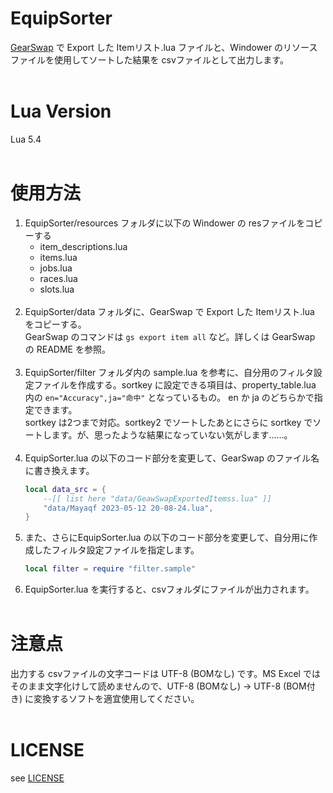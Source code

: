 # EquipSorter
[GearSwap](https://github.com/Windower/Lua/tree/dev/addons/GearSwap) で Export した Itemリスト.lua ファイルと、Windower のリソースファイルを使用してソートした結果を csvファイルとして出力します。<br><br>

# Lua Version
Lua 5.4<br><br>

# 使用方法

1. EquipSorter/resources フォルダに以下の Windower の resファイルをコピーする
    * item_descriptions.lua
    * items.lua
    * jobs.lua
    * races.lua
    * slots.lua
    <br><br>
1. EquipSorter/data フォルダに、GearSwap で Export した Itemリスト.lua をコピーする。<br>GearSwap のコマンドは `gs export item all` など。詳しくは GearSwap の README を参照。<br><br>
1. EquipSorter/filter フォルダ内の sample.lua を参考に、自分用のフィルタ設定ファイルを作成する。sortkey に設定できる項目は、property_table.lua 内の `en="Accuracy",ja="命中"` となっているもの。 en か ja のどちらかで指定できます。<br>sortkey は2つまで対応。sortkey2 でソートしたあとにさらに sortkey でソートします。が、思ったような結果になっていない気がします……。<br><br>
1. EquipSorter.lua の以下のコード部分を変更して、GearSwap のファイル名に書き換えます。
    ``` lua
    local data_src = {
        --[[ list here "data/GeawSwapExportedItemss.lua" ]]
        "data/Mayaqf 2023-05-12 20-08-24.lua",
    }
    ```
1. また、さらにEquipSorter.lua の以下のコード部分を変更して、自分用に作成したフィルタ設定ファイルを指定します。
    ``` lua 
    local filter = require "filter.sample"
    ```
1. EquipSorter.lua を実行すると、csvフォルダにファイルが出力されます。<br><br>

# 注意点
出力する csvファイルの文字コードは UTF-8 (BOMなし) です。MS Excel ではそのまま文字化けして読めませんので、UTF-8 (BOMなし) -> UTF-8 (BOM付き) に変換するソフトを適宜使用してください。<br><br>

# LICENSE
see [LICENSE](https://github.com/mayaqf/EquipSorter/blob/main/LICENSE)
